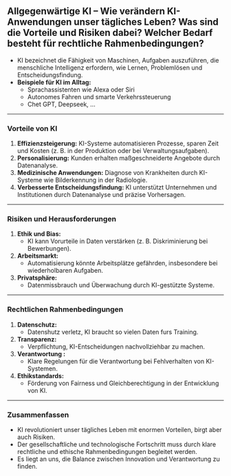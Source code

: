 ## Allgegenwärtige KI – Wie verändern KI-Anwendungen unser tägliches Leben? Was sind die Vorteile und Risiken dabei? Welcher Bedarf besteht für rechtliche Rahmenbedingungen?


- KI bezeichnet die Fähigkeit von Maschinen, Aufgaben auszuführen, die menschliche Intelligenz erfordern, wie Lernen, Problemlösen und Entscheidungsfindung.
- **Beispiele für KI im Alltag:**
    - Sprachassistenten wie Alexa oder Siri
    - Autonomes Fahren und smarte Verkehrssteuerung
    - Chet GPT, Deepseek, …

---

### **Vorteile von KI**

1. **Effizienzsteigerung:** KI-Systeme automatisieren Prozesse, sparen Zeit und Kosten (z. B. in der Produktion oder bei Verwaltungsaufgaben).
2. **Personalisierung:** Kunden erhalten maßgeschneiderte Angebote durch Datenanalyse.
3. **Medizinische Anwendungen:** Diagnose von Krankheiten durch KI-Systeme wie Bilderkennung in der Radiologie.
4. **Verbesserte Entscheidungsfindung:** KI unterstützt Unternehmen und Institutionen durch Datenanalyse und präzise Vorhersagen.

---

### **Risiken und Herausforderungen**

1. **Ethik und Bias:**
    - KI kann Vorurteile in Daten verstärken (z. B. Diskriminierung bei Bewerbungen).
2. **Arbeitsmarkt:**
    - Automatisierung könnte Arbeitsplätze gefährden, insbesondere bei wiederholbaren Aufgaben.
3. **Privatsphäre:**
    - Datenmissbrauch und Überwachung durch KI-gestützte Systeme.

---

### **Rechtlichen Rahmenbedingungen**

1. **Datenschutz:**
    - Datenshutz verletz, KI braucht so vielen Daten furs Training.
2. **Transparenz:**
    - Verpflichtung, KI-Entscheidungen nachvollziehbar zu machen.
3. **Verantwortung :**
    - Klare Regelungen für die Verantwortung bei Fehlverhalten von KI-Systemen.
4. **Ethikstandards:**
    - Förderung von Fairness und Gleichberechtigung in der Entwicklung von KI.

---

### **Zusammenfassen**

- KI revolutioniert unser tägliches Leben mit enormen Vorteilen, birgt aber auch Risiken.
- Der gesellschaftliche und technologische Fortschritt muss durch klare rechtliche und ethische Rahmenbedingungen begleitet werden.
- Es liegt an uns, die Balance zwischen Innovation und Verantwortung zu finden.
